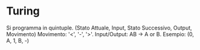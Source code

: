 # Turing

Si programma in quintuple.
(Stato Attuale, Input, Stato Successivo, Output, Movimento)
Movimento: '<', '-', '>'.
Input/Output: AB -> A or B.
Esempio: (0, A, 1, B, -)

